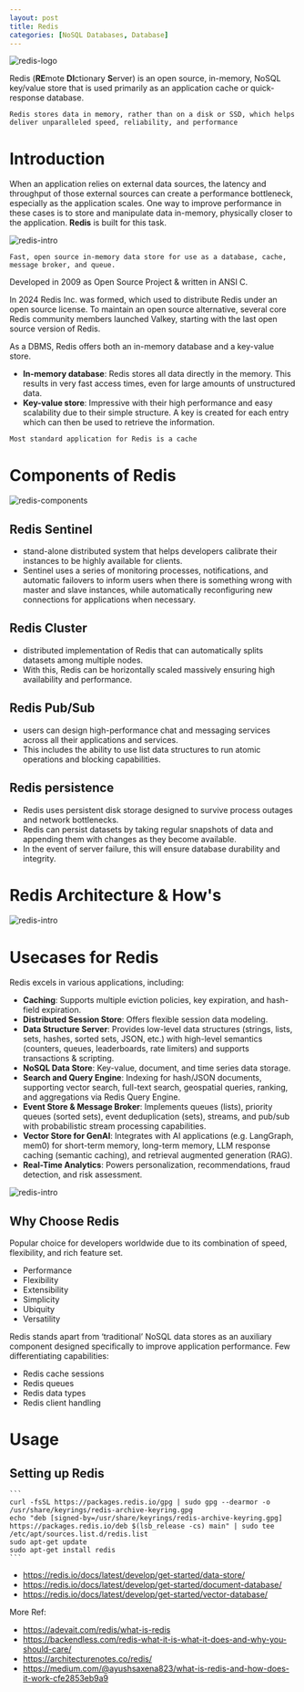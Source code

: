 ```yaml
---
layout: post
title: Redis
categories: [NoSQL Databases, Database]
---
```


![redis-logo](../assets/images/REDIS-1.png)

Redis (**RE**mote **DI**ctionary **S**erver) is an open source, in-memory, NoSQL key/value store that is used primarily as an application cache or quick-response database.

`Redis stores data in memory, rather than on a disk or SSD, which helps deliver unparalleled speed, reliability, and performance`

# Introduction

When an application relies on external data sources, the latency and throughput of those external sources can create a performance bottleneck, especially as the application scales. One way to improve performance in these cases is to store and manipulate data in-memory, physically closer to the application. **Redis** is built for this task.

![redis-intro](../assets/images/REDIS-3.png)

`Fast, open source in-memory data store for use as a database, cache, message broker, and queue.`

Developed in 2009 as Open Source Project & written in ANSI C.

In 2024 Redis Inc. was formed, which used to distribute Redis under an open source license. To maintain an open source alternative, several core Redis community members launched Valkey, starting with the last open source version of Redis.

As a DBMS, Redis offers both an in-memory database and a key-value store.
- **In-memory database**: Redis stores all data directly in the memory. This results in very fast access times, even for large amounts of unstructured data.
- **Key-value store**: Impressive with their high performance and easy scalability due to their simple structure. A key is created for each entry which can then be used to retrieve the information.

`Most standard application for Redis is a cache`

# Components of Redis

![redis-components](../assets/images/REDIS-4.png)

## Redis Sentinel
- stand-alone distributed system that helps developers calibrate their instances to be highly available for clients.
- Sentinel uses a series of monitoring processes, notifications, and automatic failovers to inform users when there is something wrong with master and slave instances, while automatically reconfiguring new connections for applications when necessary.

## Redis Cluster
- distributed implementation of Redis that can automatically splits datasets among multiple nodes.
- With this, Redis can be horizontally scaled massively ensuring high availability and performance.

## Redis Pub/Sub
- users can design high-performance chat and messaging services across all their applications and services.
- This includes the ability to use list data structures to run atomic operations and blocking capabilities.

## Redis persistence
- Redis uses persistent disk storage designed to survive process outages and network bottlenecks.
- Redis can persist datasets by taking regular snapshots of data and appending them with changes as they become available.
- In the event of server failure, this will ensure database durability and integrity.

# Redis Architecture & How's

![redis-intro](../assets/images/REDIS-5.png)


# Usecases for Redis

Redis excels in various applications, including:

- **Caching**: Supports multiple eviction policies, key expiration, and hash-field expiration.
- **Distributed Session Store**: Offers flexible session data modeling.
- **Data Structure Server**: Provides low-level data structures (strings, lists, sets, hashes, sorted sets, JSON, etc.) with high-level semantics (counters, queues, leaderboards, rate limiters) and supports transactions & scripting.
- **NoSQL Data Store**: Key-value, document, and time series data storage.
- **Search and Query Engine**: Indexing for hash/JSON documents, supporting vector search, full-text search, geospatial queries, ranking, and aggregations via Redis Query Engine.
- **Event Store & Message Broker**: Implements queues (lists), priority queues (sorted sets), event deduplication (sets), streams, and pub/sub with probabilistic stream processing capabilities.
- **Vector Store for GenAI**: Integrates with AI applications (e.g. LangGraph, mem0) for short-term memory, long-term memory, LLM response caching (semantic caching), and retrieval augmented generation (RAG).
- **Real-Time Analytics**: Powers personalization, recommendations, fraud detection, and risk assessment.

![redis-intro](../assets/images/REDIS-2.png)

## Why Choose Redis

Popular choice for developers worldwide due to its combination of speed, flexibility, and rich feature set.
- Performance
- Flexibility
- Extensibility
- Simplicity
- Ubiquity
- Versatility


Redis stands apart from ‘traditional’ NoSQL data stores as an auxiliary component designed specifically to improve application performance.
Few differentiating capabilities:
- Redis cache sessions
- Redis queues
- Redis data types
- Redis client handling

# Usage

## Setting up Redis

    ```
    curl -fsSL https://packages.redis.io/gpg | sudo gpg --dearmor -o /usr/share/keyrings/redis-archive-keyring.gpg
    echo "deb [signed-by=/usr/share/keyrings/redis-archive-keyring.gpg] https://packages.redis.io/deb $(lsb_release -cs) main" | sudo tee /etc/apt/sources.list.d/redis.list
    sudo apt-get update
    sudo apt-get install redis
    ```

- https://redis.io/docs/latest/develop/get-started/data-store/
- https://redis.io/docs/latest/develop/get-started/document-database/
- https://redis.io/docs/latest/develop/get-started/vector-database/



More Ref:
- https://adevait.com/redis/what-is-redis
- https://backendless.com/redis-what-it-is-what-it-does-and-why-you-should-care/
- https://architecturenotes.co/redis/
- https://medium.com/@ayushsaxena823/what-is-redis-and-how-does-it-work-cfe2853eb9a9
